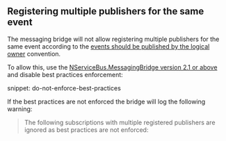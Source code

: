 ## Registering multiple publishers for the same event

The messaging bridge will not allow registering multiple publishers for the same event according to the [events should be published by the logical owner](/nservicebus/messaging/messages-events-commands.md) convention.

To allow this, use the [NServiceBus.MessagingBridge version 2.1 or above](configuration.md#registering-multiple-publishers-for-the-same-event) and disable best practices enforcement:

snippet: do-not-enforce-best-practices

If the best practices are not enforced the bridge will log the following warning:

> The following subscriptions with multiple registered publishers are ignored as best practices are not enforced:
